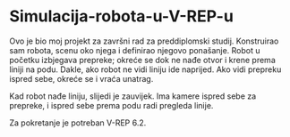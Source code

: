 # Simulacija-robota-u-V-REP-u

Ovo je bio moj projekt za završni rad za preddiplomski studij. Konstruirao sam robota, scenu oko njega i definirao njegovo ponašanje. Robot u početku izbjegava prepreke; okreće se dok ne nađe otvor i krene prema liniji na podu. Dakle, ako robot ne vidi liniju ide naprijed. Ako vidi prepreku ispred sebe, okreće se i vraća unatrag.

Kad robot nađe liniju, slijedi je zauvijek. Ima kamere ispred sebe za prepreke, i ispred sebe prema podu radi pregleda linije.

Za pokretanje je potreban V-REP 6.2.
